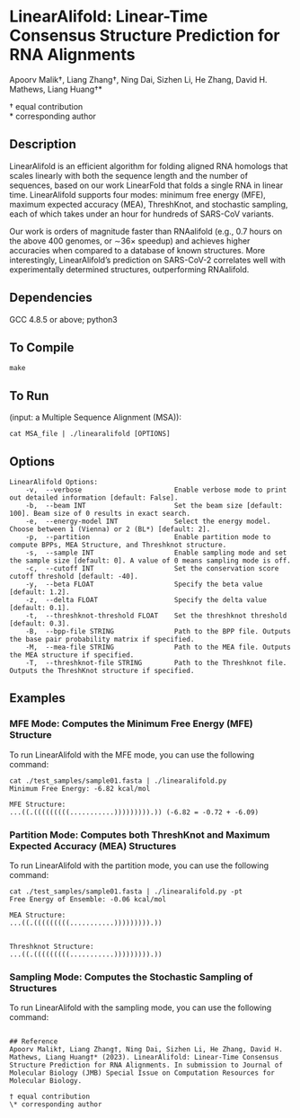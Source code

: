 # LinearAlifold: Linear-Time Consensus Structure Prediction for RNA Alignments

Apoorv Malik†, Liang Zhang†, Ning Dai, Sizhen Li, He Zhang, David H. Mathews, Liang Huang†*  

† equal contribution  
\* corresponding author

## Description

LinearAlifold is an efficient algorithm for folding aligned RNA homologs that scales linearly with both the sequence length and the number of sequences, based on our work LinearFold that folds a single RNA in linear time. LinearAlifold supports four modes: minimum free energy (MFE), maximum expected accuracy (MEA), ThreshKnot, and stochastic sampling, each of which takes under an hour for hundreds of SARS-CoV variants.

Our work is orders of magnitude faster than RNAalifold (e.g., 0.7 hours on the above 400 genomes, or ∼36× speedup) and achieves higher accuracies when compared to a database of known structures. More interestingly, LinearAlifold’s prediction on SARS-CoV-2 correlates well with experimentally determined structures, outperforming RNAalifold.

## Dependencies
GCC 4.8.5 or above; 
python3

## To Compile
```
make
```

## To Run
(input: a Multiple Sequence Alignment (MSA)):
```
cat MSA_file | ./linearalifold [OPTIONS]
```

## Options   
    LinearAlifold Options:
        -v,  --verbose                       Enable verbose mode to print out detailed information [default: False].
        -b,  --beam INT                      Set the beam size [default: 100]. Beam size of 0 results in exact search.
        -e,  --energy-model INT              Select the energy model. Choose between 1 (Vienna) or 2 (BL*) [default: 2].
        -p,  --partition                     Enable partition mode to compute BPPs, MEA Structure, and Threshknot structure.
        -s,  --sample INT                    Enable sampling mode and set the sample size [default: 0]. A value of 0 means sampling mode is off.
        -c,  --cutoff INT                    Set the conservation score cutoff threshold [default: -40].
        -y,  --beta FLOAT                    Specify the beta value [default: 1.2].
        -z,  --delta FLOAT                   Specify the delta value [default: 0.1].
        -t,  --threshknot-threshold FLOAT    Set the threshknot threshold [default: 0.3].
        -B,  --bpp-file STRING               Path to the BPP file. Outputs the base pair probability matrix if specified.
        -M,  --mea-file STRING               Path to the MEA file. Outputs the MEA structure if specified.
        -T,  --threshknot-file STRING        Path to the Threshknot file. Outputs the ThreshKnot structure if specified.        

## Examples

### MFE Mode: Computes the Minimum Free Energy (MFE) Structure
To run LinearAlifold with the MFE mode, you can use the following command:
```
cat ./test_samples/sample01.fasta | ./linearalifold.py 
Minimum Free Energy: -6.82 kcal/mol

MFE Structure: 
...((.(((((((((...........))))))))).)) (-6.82 = -0.72 + -6.09)
```

### Partition Mode: Computes both ThreshKnot and Maximum Expected Accuracy (MEA) Structures
To run LinearAlifold with the partition mode, you can use the following command:
```
cat ./test_samples/sample01.fasta | ./linearalifold.py -pt
Free Energy of Ensemble: -0.06 kcal/mol

MEA Structure:
...((.(((((((((...........))))))))).))


Threshknot Structure:
...((.(((((((((...........))))))))).))
```

### Sampling Mode: Computes the Stochastic Sampling of Structures
To run LinearAlifold with the sampling mode, you can use the following command:
```

## Reference
Apoorv Malik†, Liang Zhang†, Ning Dai, Sizhen Li, He Zhang, David H. Mathews, Liang Huang†* (2023). LinearAlifold: Linear-Time Consensus Structure Prediction for RNA Alignments. In submission to Journal of Molecular Biology (JMB) Special Issue on Computation Resources for Molecular Biology.

† equal contribution  
\* corresponding author  
